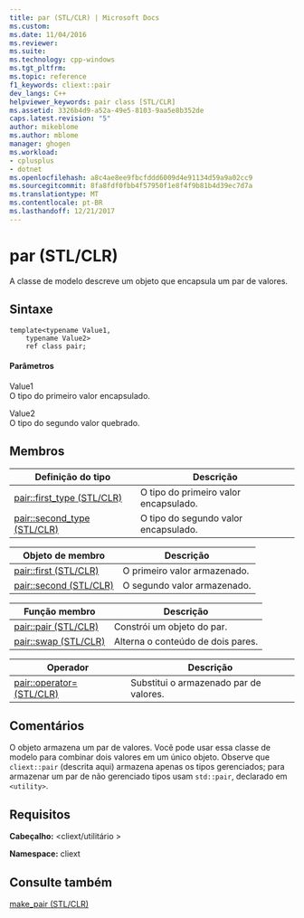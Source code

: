 ```yaml
---
title: par (STL/CLR) | Microsoft Docs
ms.custom: 
ms.date: 11/04/2016
ms.reviewer: 
ms.suite: 
ms.technology: cpp-windows
ms.tgt_pltfrm: 
ms.topic: reference
f1_keywords: cliext::pair
dev_langs: C++
helpviewer_keywords: pair class [STL/CLR]
ms.assetid: 3326b4d9-a52a-49e5-8103-9aa5e8b352de
caps.latest.revision: "5"
author: mikeblome
ms.author: mblome
manager: ghogen
ms.workload:
- cplusplus
- dotnet
ms.openlocfilehash: a8c4ae8ee9fbcfddd6009d4e91134d59a9a02cc9
ms.sourcegitcommit: 8fa8fdf0fbb4f57950f1e8f4f9b81b4d39ec7d7a
ms.translationtype: MT
ms.contentlocale: pt-BR
ms.lasthandoff: 12/21/2017
---
```

# <a name="pair-stlclr"></a>par (STL/CLR)
A classe de modelo descreve um objeto que encapsula um par de valores.  
  
## <a name="syntax"></a>Sintaxe  
  
```  
template<typename Value1,  
    typename Value2>  
    ref class pair;  
```  
  
#### <a name="parameters"></a>Parâmetros  
 Value1  
 O tipo do primeiro valor encapsulado.  
  
 Value2  
 O tipo do segundo valor quebrado.  
  
## <a name="members"></a>Membros  
  
|Definição do tipo|Descrição|  
|---------------------|-----------------|  
|[pair::first_type (STL/CLR)](../dotnet/pair-first-type-stl-clr.md)|O tipo do primeiro valor encapsulado.|  
|[pair::second_type (STL/CLR)](../dotnet/pair-second-type-stl-clr.md)|O tipo do segundo valor encapsulado.|  
  
|Objeto de membro|Descrição|  
|-------------------|-----------------|  
|[pair::first (STL/CLR)](../dotnet/pair-first-stl-clr.md)|O primeiro valor armazenado.|  
|[pair::second (STL/CLR)](../dotnet/pair-second-stl-clr.md)|O segundo valor armazenado.|  
  
|Função membro|Descrição|  
|---------------------|-----------------|  
|[pair::pair (STL/CLR)](../dotnet/pair-pair-stl-clr.md)|Constrói um objeto do par.|  
|[pair::swap (STL/CLR)](../dotnet/pair-swap-stl-clr.md)|Alterna o conteúdo de dois pares.|  
  
|Operador|Descrição|  
|--------------|-----------------|  
|[pair::operator= (STL/CLR)](../dotnet/pair-operator-assign-stl-clr.md)|Substitui o armazenado par de valores.|  
  
## <a name="remarks"></a>Comentários  
 O objeto armazena um par de valores. Você pode usar essa classe de modelo para combinar dois valores em um único objeto. Observe que `cliext::pair` (descrita aqui) armazena apenas os tipos gerenciados; para armazenar um par de não gerenciado tipos usam `std::pair`, declarado em `<utility>`.  
  
## <a name="requirements"></a>Requisitos  
 **Cabeçalho:** \<cliext/utilitário >  
  
 **Namespace:** cliext  
  
## <a name="see-also"></a>Consulte também  
 [make_pair (STL/CLR)](../dotnet/make-pair-stl-clr.md)